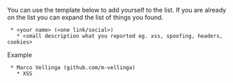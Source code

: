 You can use the template below to add yourself to the list. If you are
already on the list you can expand the list of things you found.

```
 * <your name> (<one link/social>)
   * <small description what you reported eg. xss, spoofing, headers, cookies>
```

Example

```
 * Marco Vellinga (github.com/m-vellinga)
   * XSS
```
